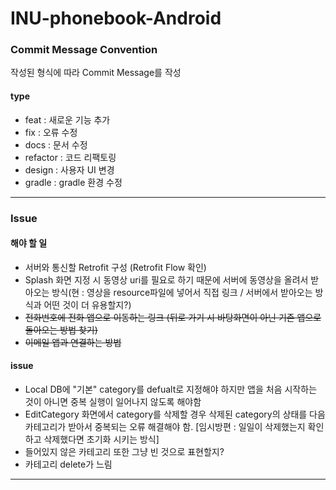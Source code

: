 # INU-phonebook-Android

### __Commit Message Convention__
작성된 형식에 따라 Commit Message를 작성

#### type
- feat : 새로운 기능 추가
- fix : 오류 수정
- docs : 문서 수정
- refactor : 코드 리팩토링
- design : 사용자 UI 변경
- gradle : gradle 환경 수정

---

### __Issue__

#### 해야 할 일
- 서버와 통신할 Retrofit 구성 (Retrofit Flow 확인)
- Splash 화면 지정 시 동영상 uri를 필요로 하기 때문에 서버에 동영상을 올려서 받아오는 방식(현 : 영상을 resource파일에 넣어서 직접 링크 / 서버에서 받아오는 방식과 어떤 것이 더 유용할지?)
- ~~전화번호에 전화 앱으로 이동하는 링크 (뒤로 가기 시 바탕화면이 아닌 기존 앱으로 돌아오는 방법 찾기)~~
- ~~이메일 앱과 연결하는 방법~~

#### issue
- Local DB에 "기본" category를 defualt로 지정해야 하지만 앱을 처음 시작하는 것이 아니면 중복 실행이 일어나지 않도록 해야함
- EditCategory 화면에서 category를 삭제할 경우 삭제된 category의 상태를 다음 카테고리가 받아서 중복되는 오류 해결해야 함. [임시방편 : 일일이 삭제했는지 확인하고 삭제했다면 초기화 시키는 방식]
- 들어있지 않은 카테고리 또한 그냥 빈 것으로 표현할지?
- 카테고리 delete가 느림

---
